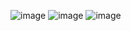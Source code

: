 ![image](https://github.com/michaelokoroike/Courses/assets/39680418/70d22599-ee3b-4b77-be9c-3d76b13d42a8)
![image](https://github.com/michaelokoroike/Courses/assets/39680418/39212763-0c7b-46e7-9a9f-19975c7a4862)
![image](https://github.com/michaelokoroike/Courses/assets/39680418/345f4a76-5ab9-45a9-8954-f2ca7621bc2e)
